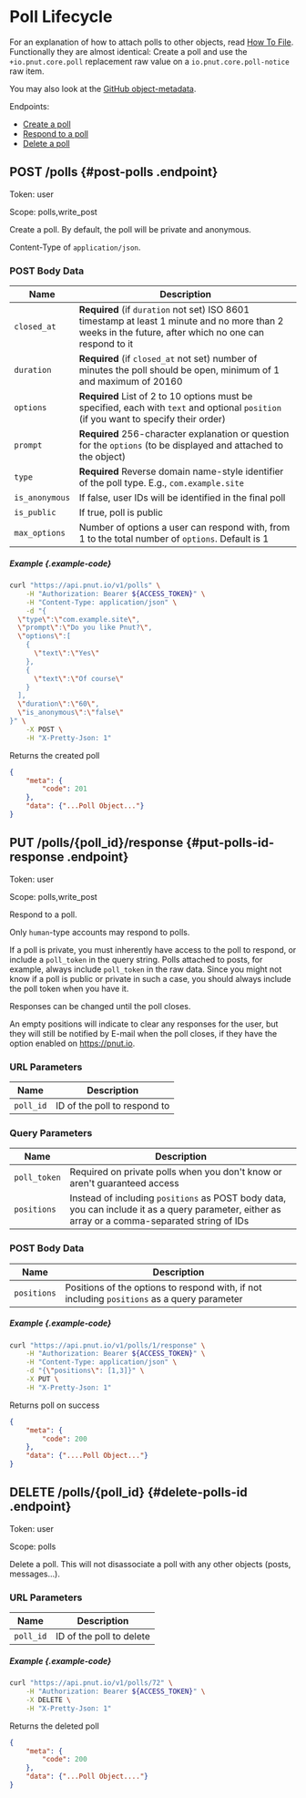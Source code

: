 # Poll Lifecycle

For an explanation of how to attach polls to other objects, read [How To File](../../how-to/file). Functionally they are almost identical: Create a poll and use the `+io.pnut.core.poll` replacement raw value on a `io.pnut.core.poll-notice` raw item.

You may also look at the [GitHub object-metadata](https://github.com/pnut-api/object-metadata/blob/master/raw-replacement-values/%2Bio.pnut.core.poll.md).

Endpoints:

* [Create a poll](#post-polls)
* [Respond to a poll](#put-polls-id-response)
* [Delete a poll](#delete-polls-id)


## <span class="method method-post">POST</span> /polls {#post-polls .endpoint}

Token: <span class="endpoint-meta">user</span>

Scope: <span class="endpoint-meta">polls,write_post</span>

Create a poll. By default, the poll will be private and anonymous.

Content-Type of `application/json`.

### POST Body Data

Name|Description
-|-
`closed_at`|__Required__ (if `duration` not set) ISO 8601 timestamp at least 1 minute and no more than 2 weeks in the future, after which no one can respond to it
`duration`|__Required__ (if `closed_at` not set) number of minutes the poll should be open, minimum of 1 and maximum of 20160
`options`|__Required__ List of 2 to 10 options must be specified, each with `text` and optional `position` (if you want to specify their order)
`prompt`|__Required__ 256-character explanation or question for the `options` (to be displayed and attached to the object)
`type`|__Required__ Reverse domain name-style identifier of the poll type. E.g., `com.example.site`
`is_anonymous`|If false, user IDs will be identified in the final poll
`is_public`|If true, poll is public
`max_options`|Number of options a user can respond with, from 1 to the total number of `options`. Default is 1


##### Example {.example-code}

```bash
curl "https://api.pnut.io/v1/polls" \
    -H "Authorization: Bearer ${ACCESS_TOKEN}" \
    -H "Content-Type: application/json" \
    -d "{
  \"type\":\"com.example.site\",
  \"prompt\":\"Do you like Pnut?\",
  \"options\":[
    {
      \"text\":\"Yes\"
    },
    {
      \"text\":\"Of course\"
    }
  ],
  \"duration\":\"60\",
  \"is_anonymous\":\"false\"
}" \
    -X POST \
    -H "X-Pretty-Json: 1"
```

Returns the created poll

```json
{
    "meta": {
        "code": 201
    },
    "data": {"...Poll Object..."}
}
```



## <span class="method method-put">PUT</span> /polls/<span class="call-param">{poll_id}</span>/response {#put-polls-id-response .endpoint}

Token: <span class="endpoint-meta">user</span>

Scope: <span class="endpoint-meta">polls,write_post</span>

Respond to a poll.

Only `human`-type accounts may respond to polls.

If a poll is private, you must inherently have access to the poll to respond, or include a `poll_token` in the query string. Polls attached to posts, for example, always include `poll_token` in the raw data. Since you might not know if a poll is public or private in such a case, you should always include the poll token when you have it.

Responses can be changed until the poll closes.

An empty positions will indicate to clear any responses for the user, but they will still be notified by E-mail when the poll closes, if they have the option enabled on https://pnut.io.

### URL Parameters

Name|Description
-|-
`poll_id`|ID of the poll to respond to

### Query Parameters

Name|Description
-|-
`poll_token`|Required on private polls when you don't know or aren't guaranteed access
`positions`|Instead of including `positions` as POST body data, you can include it as a query parameter, either as array or a comma-separated string of IDs

### POST Body Data

Name|Description
-|-
`positions`|Positions of the options to respond with, if not including `positions` as a query parameter

##### Example {.example-code}

```bash
curl "https://api.pnut.io/v1/polls/1/response" \
    -H "Authorization: Bearer ${ACCESS_TOKEN}" \
    -H "Content-Type: application/json" \
    -d "{\"positions\": [1,3]}" \
    -X PUT \
    -H "X-Pretty-Json: 1"
```

Returns poll on success

```json
{
    "meta": {
        "code": 200
    },
    "data": {"....Poll Object..."}
}
```



## <span class="method method-delete">DELETE</span> /polls/<span class="call-param">{poll_id}</span> {#delete-polls-id .endpoint}

Token: <span class="endpoint-meta">user</span>

Scope: <span class="endpoint-meta">polls</span>

Delete a poll. This will not disassociate a poll with any other objects (posts, messages...).

### URL Parameters

Name|Description
-|-
`poll_id`|ID of the poll to delete

##### Example {.example-code}

```bash
curl "https://api.pnut.io/v1/polls/72" \
    -H "Authorization: Bearer ${ACCESS_TOKEN}" \
    -X DELETE \
    -H "X-Pretty-Json: 1"
```

Returns the deleted poll

```json
{
    "meta": {
        "code": 200
    },
    "data": {"...Poll Object...."}
}
```
